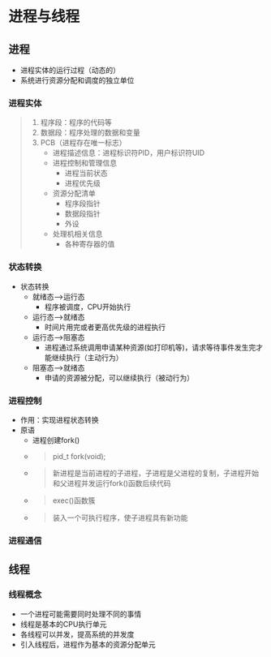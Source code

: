 # 进程与线程
## 进程
* 进程实体的运行过程（动态的）
* 系统进行资源分配和调度的独立单位
### 进程实体
> 1. 程序段：程序的代码等
> 2. 数据段：程序处理的数据和变量
> 3. PCB（进程存在唯一标志）
>    - 进程描述信息：进程标识符PID，用户标识符UID
>    - 进程控制和管理信息
>         * 进程当前状态
>         * 进程优先级
>     - 资源分配清单
>         * 程序段指针
>         * 数据段指针
>         * 外设
>     * 处理机相关信息
>         * 各种寄存器的值
### 状态转换


* 状态转换
    * 就绪态-->运行态
        * 程序被调度，CPU开始执行
    * 运行态-->就绪态
        * 时间片用完或者更高优先级的进程执行
    * 运行态-->阻塞态
        * 进程通过系统调用申请某种资源(如打印机等)，请求等待事件发生完才能继续执行（主动行为）
    * 阻塞态-->就绪态
        * 申请的资源被分配，可以继续执行（被动行为）
### 进程控制
* 作用：实现进程状态转换
* 原语
    * 进程创建fork()
     * > pid_t fork(void);
     * > 新进程是当前进程的子进程，子进程是父进程的复制，子进程开始和父进程并发运行fork()函数后续代码
     * > exec()函数簇
     * > 装入一个可执行程序，使子进程具有新功能

### 进程通信


## 线程
### 线程概念
* 一个进程可能需要同时处理不同的事情
* 线程是基本的CPU执行单元
* 各线程可以并发，提高系统的并发度
* 引入线程后，进程作为基本的资源分配单元
